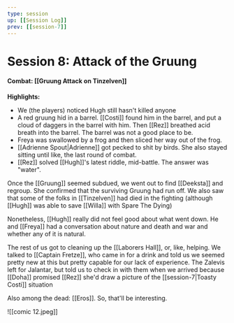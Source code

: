 ```yaml
---
type: session
up: [[Session Log]]
prev: [[session-7]]
---
```


# Session 8: Attack of the Gruung

#### Combat: [[Gruung Attack on Tinzelven]]

**Highlights:**
- We (the players) noticed Hugh still hasn't killed anyone
- A red gruung hid in a barrel. [[Costi]] found him in the barrel, and put a cloud of daggers in the barrel with him. Then [[Rez]] breathed acid breath into the barrel. The barrel was not a good place to be.
- Freya was swallowed by a frog and then sliced her way out of the frog.
- [[Adrienne Spout|Adrienne]] got pecked to shit by birds. She also stayed sitting until like, the last round of combat.
- [[Rez]] solved [[Hugh]]'s latest riddle, mid-battle. The answer was "water".

Once the [[Gruung]] seemed subdued, we went out to find [[Deeksta]] and regroup. She confirmed that the surviving Gruung had run off. We also saw that some of the folks in [[Tinzelven]] had died in the fighting (although [[Hugh]] was able to save [[Willa]] with Spare The Dying)

Nonetheless, [[Hugh]] really did not feel good about what went down. He and [[Freya]] had a conversation about nature and death and war and whether any of it is natural. 

The rest of us got to cleaning up the [[Laborers Hall]], or, like, helping. We talked to [[Captain Fretze]], who came in for a drink and told us we seemed pretty new at this but pretty capable for our lack of experience. The Zalevis left for Jalantar, but told us to check in with them when we arrived because [[Doha]] promised [[Rez]] she'd draw a picture of the [[session-7|Toasty Costi]] situation

Also among the dead: [[Eros]]. So, that'll be interesting.

![[comic 12.jpeg]]

